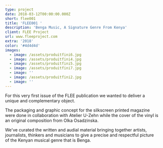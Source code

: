 ```yaml
---
type: project
date: 2018-03-12T00:00:00.000Z
short: flee001
title: 'FLEE001 '
description: 'Benga Music, A Signature Genre From Kenya'
client: FLEE Project
url: www.fleeproject.com
extra: '2018'
color: '#4d4d4d'
images:
  - image: /assets/produitfini6.jpg
  - image: /assets/produitfini4.jpg
  - image: /assets/produitfini5.jpg
  - image: /assets/produitfini7.jpg
  - image: ''
  - image: /assets/produitfini2.jpg
  - image: ''
---
```

For this very first issue of the FLEE publication we wanted to deliver a unique and complementary object. 



The packaging and graphic concept for the silkscreen printed magazine were done in collaboration with Atelier U-Zehn while the cover of the vinyl is an original composition from Olka Osadzinska. 

We've curated the written and audial material bringing together artists, journalists, thinkers and musicians to give a precise and respectful picture of the Kenyan musical genre that is Benga.
